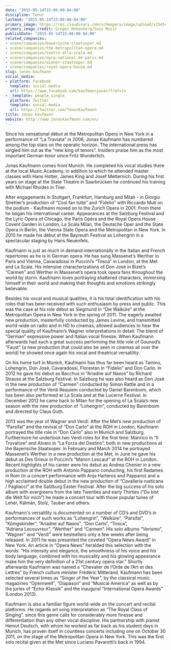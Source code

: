 ```yaml
---
date: "2015-05-14T15:06:00-04:00"
discipline: Tenor
lastmod: "2015-05-14T15:06:00-04:00"
primary_image: https://res.cloudinary.com/schmopera/image/upload/v1545409169/media/webhook-uploads/1431630195624/Kaufmann.jpg.jpg
primary_image_credit: Gregor Hohenberg/Sony Music
publishDate: "2015-05-14T15:06:00-04:00"
related_companies:
- scene/companies/bayerische-staatsoper.md
- scene/companies/the-metropolitan-opera.md
- scene/companies/teatro-alla-scala.md
- scene/companies/opra-national-de-paris.md
- scene/companies/wiener-staatsoper.md
- scene/companies/royal-opera-house.md
slug: jonas-kaufmann
social_media:
- platform: Facebook
  template: social-media
  url: https://www.facebook.com/kaufmannjonas?fref=ts
- _template: people_single
  platform: Twitter
  template: social-media
  url: https://twitter.com/TenorKaufmann
title: Jonas Kaufmann
website: http://www.jonaskaufmann.com/en/
---
```


Since his sensational début at the Metropolitan Opera in New York in a performance of “La Traviata” in 2006, Jonas Kaufmann has numbered among the top stars on the operatic horizon. The international press has singled him out as the “new king of tenors”. Insiders praise him as the most important German tenor since Fritz Wunderlich.

Jonas Kaufmann comes from Munich. He completed his vocal studies there at the local Music Academy, in addition to which he attended master classes with Hans Hotter, James King and Josef Metternich. During his first  years on stage at the State Theatre in Saarbrücken he continued his training with Michael Rhodes in Trier.

After engagements in Stuttgart, Frankfurt, Hamburg and Milan - in Giorgio Strehler’s production of “Così fan tutte” and “Fidelio” with Riccardo Muti on the podium - Kaufmann moved on to the Zurich Opera in 2001. From there he began his international career. Appearances at the Salzburg Festival and the Lyric Opera of Chicago, the Paris Opéra and the Royal Opera House Covent Garden in London, La Scala Milan, the Deutsche Oper and the State Opera in Berlin, the Vienna State Opera and the Metropolitan in New York. In 2010 he made his début at the Bayreuth Festival as Lohengrin in a spectacular staging by Hans Neuenfels.

Kaufmann is just as much in demand internationally in the Italian and French repertoires as he is in German opera. He has sung Massenet’s Werther in Paris and Vienna, Cavaradossi in Puccini’s “Tosca” in London, at the Met and La Scala. His intensive characterizations of Don José in Bizet’s “Carmen”  and Werther in Massenet’s opera took opera fans throughout the world by storm. Kaufmann loves portraying shattered characters, immersing himself in their world and making their thoughts and emotions strikingly believable.

Besides his vocal and musical qualities, it is his total identification with his roles that has been received with such enthusiasm by press and public. This was the case at his role début as Siegmund in “Die Walküre” at the Metropolitan Opera in New York in the spring of 2011. The eagerly awaited new production, masterfully conducted by James Levine, and transmitted world-wide on radio and in HD to cinemas, allowed audiences to hear the special quality of Kaufmann’s Wagner interpretations in detail: The blend of “German” expressive power and Italian vocal finesse. When Kaufmann afterwards had such a great success performing the title role of Gounod’s “Faust” (a new production that could also be seen in cinemas all over the world) he showed once again his vocal and theatrical versatility.

On his home turf in Munich, Kaufmann has thus far been heard as Tamino, Lohengrin, Don José, Cavaradossi, Florestan in “Fidelio” and Don Carlo. In 2012 he gave his debut as Bacchus in “Ariadne auf Naxos” by Richard Strauss at the Salzburg Festival. In Salzburg he was also heard as Don José in the new production of “Carmen” conducted by Simon Rattle and in a performance of the Verdi Requiem conducted by Daniel Barenboim, which has been also performed at La Scala and at the Lucerne Festival. In December 2012 he came back to Milan for the opening of La Scala’s new season with the new production of “Lohengrin”, conducted by Barenboim and directed by Claus Guth. 

2013 was the year of Wagner and Verdi: After the Met’s new production of “Parsifal” and the revival of “Don Carlo” at the ROH in London, Kaufmann portrayed the title role in “Don Carlo” also in Munich and Salzburg. Furthermore he undertook two Verdi roles for the first time: Manrico in “Il Trovatore” and Alvaro in “La Forza del Destino”, both in new productions at the Bayerische Staatsoper. In February and March 2014 he portrayed Massenet’s Werther in a new production at the Met, in June he gave his debut as Des Grieux in Puccini’s “Manon Lescaut” at the ROH in London. 
Recent highlights of his career were his debut as Andrea Chenier in a new production at the ROH with Antonio Pappano conducting, his first Radames in Rom (in a concert performance with Anja Harteros and Pappano) and a high acclaimed double debut in the new production of “Cavalleria rusticana / Pagliacci” at the Salzburg Easter Festival. After the big success of his solo album with evergreens from the late Twenties and early Thirties (“Du bist die Welt für mich”) he made a concert tour with those popular tunes of Lehár, Kálmán, Stolz, Tauber and others.

Kaufmann's versatility is documented on a number of CD’s and DVD’s in performances of such works as “Lohengrin”, “Walküre”, “Parsifal”, “Königskinder”, “Ariadne auf Naxos”, “Don Carlo”, “Tosca”, “Adriana Lecouvreur”, “Werther” and “Carmen”. His solo albums “Verismo”,  “Wagner” and “Verdi” were bestsellers only a few weeks after being released. In 2011 he was presented the coveted “Opera News Award” in New York. An article in “Opera News” heralded this selection with the words: “His intensity and elegance, the smoothness of his voice and his body language, combined with his musicality and his glowing appearance make him the very definition of a 21st century opera star.” Shortly afterwards Kaufmann was named a “Chevalier de l’Orde de l’Art et des Lettres” by French culture minister Frédéric Mitterand. Kaufmann has been selected several times as “Singer of the Year”, by the classical music magazines “Opernwelt”, “Diapason” and “Musical America” as well as by the juries of “Echo-Klassik” and the inaugural “International Opera Awards” (London 2013). 

Kaufmann is also a familiar figure world-wide on the concert and recital platforms. He regards art song interpretation as “The Royal Class of Singing”. since this genre calls for considerably more finesse and differentiation than any other vocal discipline. His partnership with pianist Hemut Deutsch, with whom he worked as far back as his student days in Munich, has proven itself in countless concerts including one on October 30 2011, on the stage of the Metropolitan Opera in New York. This was the first solo recital given at the Met since Luciano Pavarotti’s back in 1994.

